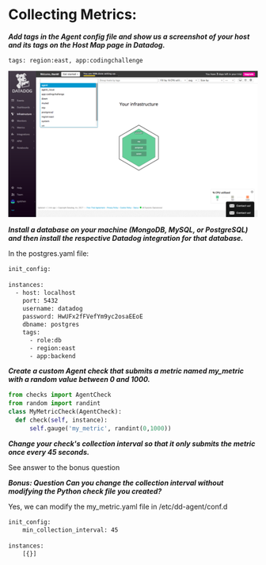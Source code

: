 # Collecting Metrics:

***Add tags in the Agent config file and show us a screenshot of your host and its tags on the Host Map page in Datadog.***

```
tags: region:east, app:codingchallenge
```

![image](./screenshots/host_tags.png)

***Install a database on your machine (MongoDB, MySQL, or PostgreSQL) and then install the respective Datadog integration for that database.***

In the postgres.yaml file:
```
init_config:

instances:
  - host: localhost
    port: 5432
    username: datadog
    password: HwUFx2fFVefYm9yc2osaEEoE
    dbname: postgres
    tags:
      - role:db
      - region:east
      - app:backend
```

***Create a custom Agent check that submits a metric named my_metric with a random value between 0 and 1000.***

```Python
from checks import AgentCheck
from random import randint
class MyMetricCheck(AgentCheck):
  def check(self, instance):
      self.gauge('my_metric', randint(0,1000))
```

***Change your check's collection interval so that it only submits the metric once every 45 seconds.***

See answer to the bonus question

***Bonus: Question Can you change the collection interval without modifying the Python check file you created?***

Yes, we can modify the my_metric.yaml file in /etc/dd-agent/conf.d

```
init_config:
    min_collection_interval: 45

instances:
    [{}]
```
